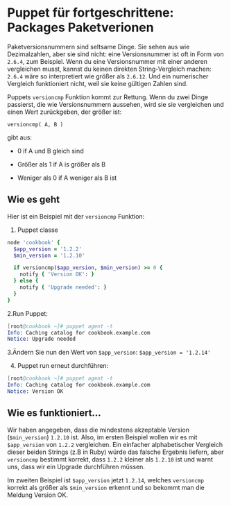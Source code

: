 # Puppet für fortgeschrittene: Packages Paketverionen

Paketversionsnummern sind seltsame Dinge. Sie sehen aus wie Dezimalzahlen, aber sie sind nicht: eine Versionsnummer ist oft in Form von `2.6.4`, zum Beispiel. Wenn du eine Versionsnummer mit einer anderen vergleichen musst, kannst du keinen direkten String-Vergleich machen: `2.6.4` wäre so interpretiert wie größer als `2.6.12`. Und ein numerischer Vergleich funktioniert nicht, weil sie keine gültigen Zahlen sind.

Puppets `versioncmp` Funktion kommt zur Rettung. Wenn du zwei Dinge passierst, die wie Versionsnummern aussehen, wird sie sie vergleichen und einen Wert zurückgeben, der größer ist:

`versioncmp( A, B )`

gibt aus:

* 0 if A und B gleich sind

* Größer als 1 if A is größer als B

* Weniger als 0 if A weniger als B ist

## Wie es geht

Hier ist ein Beispiel mit der `versioncmp` Funktion:

1. Puppet classe

```ruby
node 'cookbook' {
  $app_version = '1.2.2'
  $min_version = '1.2.10'

  if versioncmp($app_version, $min_version) >= 0 {
    notify { 'Version OK': }
  } else {
    notify { 'Upgrade needed': }
  }
}
```

2.Run Puppet:

```s
[root@cookbook ~]# puppet agent -t
Info: Caching catalog for cookbook.example.com
Notice: Upgrade needed

```

3.Ändern Sie nun den Wert von `$app_version`:
`$app_version = '1.2.14'`

4. Puppet run erneut  durchführen:

```s
[root@cookbook ~]# puppet agent -t
Info: Caching catalog for cookbook.example.com
Notice: Version OK
```

## Wie es funktioniert…

Wir haben angegeben, dass die mindestens akzeptable Version (`$min_version`) `1.2.10` ist. Also, im ersten Beispiel wollen wir es mit `$app_version` von `1.2.2` vergleichen. Ein einfacher alphabetischer Vergleich dieser beiden Strings (z.B in Ruby) würde das falsche Ergebnis liefern, aber `versioncmp` bestimmt korrekt, dass `1.2.2` kleiner als `1.2.10` ist und warnt uns, dass wir ein Upgrade durchführen müssen.

Im zweiten Beispiel ist `$app_version` jetzt `1.2.14`, welches `versioncmp` korrekt als größer als `$min_version` erkennt und so bekommt man die Meldung Version OK.
